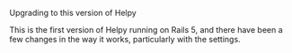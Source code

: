 Upgrading to this version of Helpy

This is the first version of Helpy running on Rails 5, and there have been a few
changes in the way it works, particularly with the settings.
